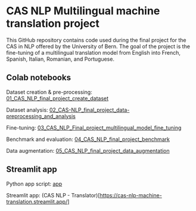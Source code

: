 # CAS NLP Multilingual machine translation project 

This GitHub repository contains code used during the final project for the CAS in NLP offered by the University of Bern. 
The goal of the project is the fine-tuning of a multilingual translation model from English into French, Spanish, Italian, Romanian, and Portuguese. 

## Colab notebooks
Dataset creation & pre-processing: [01_CAS_NLP_final_project_create_dataset](https://github.com/CBaffelli/CAS-NLP_Machine-translation/blob/main/01_CAS_NLP_final_project_create_dataset.ipynb)

Dataset analysis: [02_CAS-NLP_final_project_data-preprocessing_and_analysis](https://github.com/CBaffelli/CAS-NLP_Machine-translation/blob/main/02_CAS_NLP_final_project_data_preprocessing_and_analysis.ipynb)

Fine-tuning: [03_CAS_NLP_Final_project_multilingual_model_fine_tuning](https://github.com/CBaffelli/CAS-NLP_Machine-translation/blob/main/03_CAS_NLP_Final_project_multilingual_model_fine_tuning.ipynb)

Benchmark and evaluation: [04_CAS_NLP_final_project_benchmark](https://github.com/CBaffelli/CAS-NLP_Machine-translation/blob/main/04_CAS_NLP_final_project_benchmark.ipynb)

Data augmentation: [05_CAS_NLP_final_project_data_augmentation](https://github.com/CBaffelli/CAS-NLP_Machine-translation/blob/main/05_CAS_NLP_final_project_data_augmentation.ipynb)

## Streamlit app 

Python app script: [app](https://github.com/CBaffelli/CAS-NLP_Machine-translation/blob/main/app.py)

Streamlit app: (CAS NLP - Translator)[https://cas-nlp-machine-translation.streamlit.app/]
